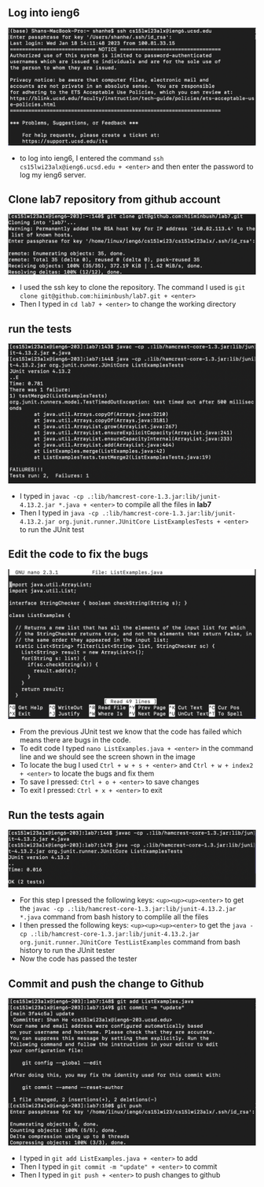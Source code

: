 ## Log into ieng6
![Image](ieng6.png)
* to log into ieng6, I entered the command `ssh cs15lwi23alx@ieng6.ucsd.edu + <enter>` and then enter the password to log my ieng6 server.
## Clone **lab7** repository from github account
![Image](cloneRepo.png)
* I used the ssh key to clone the repository. The command I used is `git clone git@github.com:hiiminbush/lab7.git + <enter>`
* Then I typed in `cd lab7 + <enter>` to change the working directory
## run the tests
![Image](runTest1.png)
* I typed in `javac -cp .:lib/hamcrest-core-1.3.jar:lib/junit-4.13.2.jar *.java + <enter>` to compile all the files in **lab7**
* Then I typed in `java -cp .:lib/hamcrest-core-1.3.jar:lib/junit-4.13.2.jar org.junit.runner.JUnitCore ListExamplesTests + <enter>` to run the JUnit test
## Edit the code to fix the bugs
![Image](nano.png)
* From the previous JUnit test we know that the code has failed which means there are bugs in the code.
* To edit code I typed `nano ListExamples.java + <enter>` in the command line and we should see the screen shown in the image
* To locate the bug I used `Ctrl + w + s + <enter>` and `Ctrl + w + index2 + <enter>` to locate the bugs and fix them
* To save I pressed: `Ctrl + o + <enter>` to save changes
* To exit I pressed: `Ctrl + x + <enter>` to exit
## Run the tests again
![Image](runTest2.png)
* For this step I pressed the following keys: `<up><up><up><enter>` to get the `javac -cp .:lib/hamcrest-core-1.3.jar:lib/junit-4.13.2.jar *.java` command from bash history to complile all the files
* I then pressed the following keys: `<up><up><up><enter>` to get the `java -cp .:lib/hamcrest-core-1.3.jar:lib/junit-4.13.2.jar org.junit.runner.JUnitCore TestListExamples` command from bash history to run the JUnit tester
* Now the code has passed the tester
## Commit and push the change to Github
![Image](commitandpush.png)
* I typed in `git add ListExamples.java + <enter>` to add
* Then I typed in `git commit -m "update" + <enter>` to commit
* Then I typed in `git push + <enter>` to push changes to github

